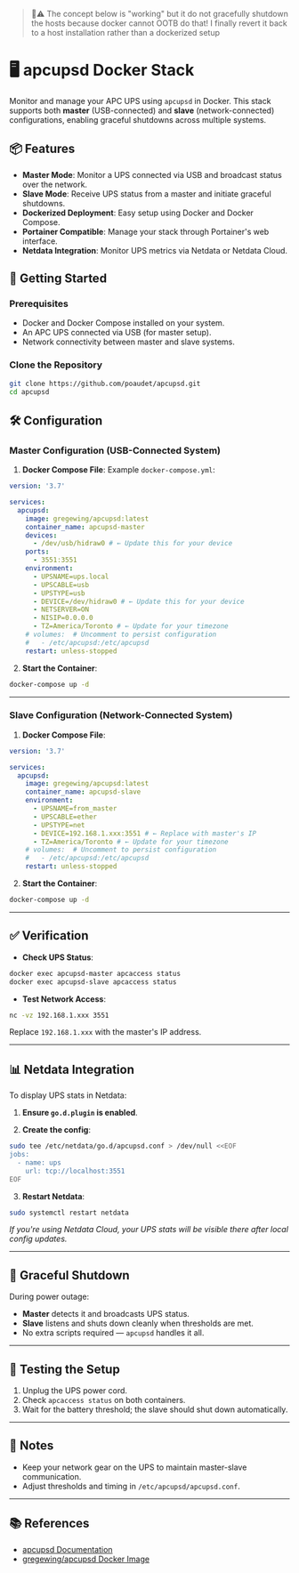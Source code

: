 >🚩⚠️ The concept below is "working" but it do not gracefully shutdown the hosts because docker cannot OOTB do that! I finally revert it back to a host installation rather than a dockerized setup

# 🖥️ apcupsd Docker Stack

Monitor and manage your APC UPS using `apcupsd` in Docker. This stack supports both **master** (USB-connected) and **slave** (network-connected) configurations, enabling graceful shutdowns across multiple systems.

## 📦 Features

* **Master Mode**: Monitor a UPS connected via USB and broadcast status over the network.
* **Slave Mode**: Receive UPS status from a master and initiate graceful shutdowns.
* **Dockerized Deployment**: Easy setup using Docker and Docker Compose.
* **Portainer Compatible**: Manage your stack through Portainer's web interface.
* **Netdata Integration**: Monitor UPS metrics via Netdata or Netdata Cloud.

## 🚀 Getting Started

### Prerequisites

* Docker and Docker Compose installed on your system.
* An APC UPS connected via USB (for master setup).
* Network connectivity between master and slave systems.

### Clone the Repository

```bash
git clone https://github.com/poaudet/apcupsd.git
cd apcupsd
````

## 🛠️ Configuration

### Master Configuration (USB-Connected System)

1. **Docker Compose File**: Example `docker-compose.yml`:

```yaml
version: '3.7'

services:
  apcupsd:
    image: gregewing/apcupsd:latest
    container_name: apcupsd-master
    devices:
      - /dev/usb/hidraw0 # ← Update this for your device
    ports:
      - 3551:3551
    environment:
      - UPSNAME=ups.local
      - UPSCABLE=usb
      - UPSTYPE=usb
      - DEVICE=/dev/hidraw0 # ← Update this for your device
      - NETSERVER=ON
      - NISIP=0.0.0.0
      - TZ=America/Toronto # ← Update for your timezone
    # volumes:  # Uncomment to persist configuration
    #   - /etc/apcupsd:/etc/apcupsd
    restart: unless-stopped
```

2. **Start the Container**:

```bash
docker-compose up -d
```

---

### Slave Configuration (Network-Connected System)

1. **Docker Compose File**:

```yaml
version: '3.7'

services:
  apcupsd:
    image: gregewing/apcupsd:latest
    container_name: apcupsd-slave
    environment:
      - UPSNAME=from_master
      - UPSCABLE=ether
      - UPSTYPE=net
      - DEVICE=192.168.1.xxx:3551 # ← Replace with master's IP
      - TZ=America/Toronto # ← Update for your timezone
    # volumes:  # Uncomment to persist configuration
    #   - /etc/apcupsd:/etc/apcupsd
    restart: unless-stopped
```

2. **Start the Container**:

```bash
docker-compose up -d
```

---

## ✅ Verification

* **Check UPS Status**:

```bash
docker exec apcupsd-master apcaccess status
docker exec apcupsd-slave apcaccess status
```

* **Test Network Access**:

```bash
nc -vz 192.168.1.xxx 3551
```

Replace `192.168.1.xxx` with the master's IP address.

---

## 📊 Netdata Integration

To display UPS stats in Netdata:

1. **Ensure `go.d.plugin` is enabled**.

2. **Create the config**:

```bash
sudo tee /etc/netdata/go.d/apcupsd.conf > /dev/null <<EOF
jobs:
  - name: ups
    url: tcp://localhost:3551
EOF
```

3. **Restart Netdata**:

```bash
sudo systemctl restart netdata
```

*If you're using Netdata Cloud, your UPS stats will be visible there after local config updates.*

---

## 🔄 Graceful Shutdown

During power outage:

* **Master** detects it and broadcasts UPS status.
* **Slave** listens and shuts down cleanly when thresholds are met.
* No extra scripts required — `apcupsd` handles it all.

---

## 🧪 Testing the Setup

1. Unplug the UPS power cord.
2. Check `apcaccess status` on both containers.
3. Wait for the battery threshold; the slave should shut down automatically.

---

## 📝 Notes

* Keep your network gear on the UPS to maintain master-slave communication.
* Adjust thresholds and timing in `/etc/apcupsd/apcupsd.conf`.

---

## 📚 References

* [apcupsd Documentation](http://www.apcupsd.org/manual/manual.html)
* [gregewing/apcupsd Docker Image](https://hub.docker.com/r/gregewing/apcupsd)
